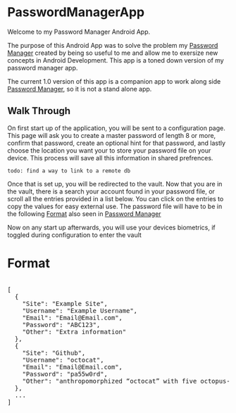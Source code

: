 # PasswordManagerApp

Welcome to my Password Manager Android App.

The purpose of this Android App was to solve the problem my [Password Manager](https://github.com/AGBellerive/PasswordManager) created 
by being so useful to me and allow me to exersize new concepts in Android Development. This app is a toned down version of my password manager app.

The current 1.0 version of this app is a companion app to work along side 
[Password Manager](https://github.com/AGBellerive/PasswordManager), so it is not a stand alone app.


## Walk Through

On first start up of the application, you will be sent to a configuration page.
This page will ask you to create a master password of length 8 or more, confirm that password, create an optional hint for that 
password, and lastly choose the location you want your to store your password file on your device. 
This process will save all this information in shared prefrences.

`todo: find a way to link to a remote db`

Once that is set up, you will be redirected to the vault. 
Now that you are in the vault, there is a search your account found in your password file, or scroll all the entries provided 
in a list below. You can click on the entries to copy the values for easy external use. 
The password file will have to be in the following [Format](https://github.com/AGBellerive/PasswordManagerApp?tab=readme-ov-file#format) also seen in [Password Manager](https://github.com/AGBellerive/PasswordManager?tab=readme-ov-file#format)

Now on any start up afterwards, you will use your devices biometrics, if toggled during configuration to enter the vault

# Format 
<pre>
 
[   
  {
    "Site": "Example Site",
    "Username": "Example Username",
    "Email": "Email@Email.com",
    "Password": "ABC123",
    "Other": "Extra information"
  },
  {
    "Site": "Github",
    "Username": "octocat",
    "Email": "Email@Email.com",
    "Password": "pa55w0rd",
    "Other": "anthropomorphized “octocat” with five octopus-like arms"
  },
  ...
]
</pre> 